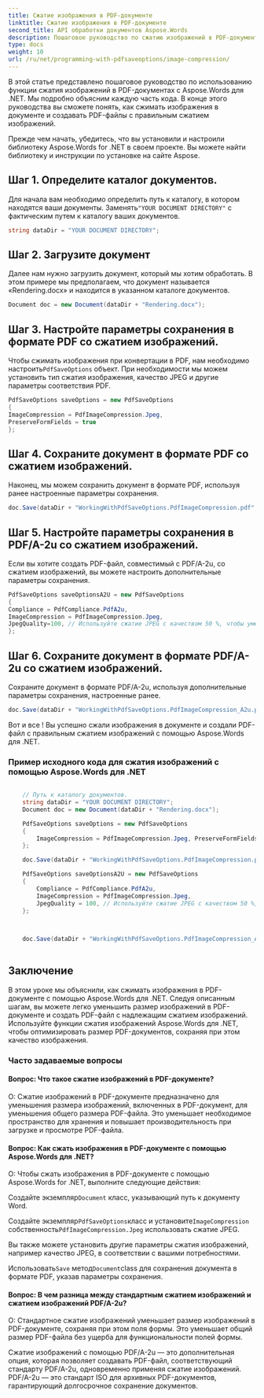 ```yaml
---
title: Сжатие изображения в PDF-документе
linktitle: Сжатие изображения в PDF-документе
second_title: API обработки документов Aspose.Words
description: Пошаговое руководство по сжатию изображений в PDF-документе с помощью Aspose.Words для .NET.
type: docs
weight: 10
url: /ru/net/programming-with-pdfsaveoptions/image-compression/
---
```


В этой статье представлено пошаговое руководство по использованию функции сжатия изображений в PDF-документах с Aspose.Words для .NET. Мы подробно объясним каждую часть кода. В конце этого руководства вы сможете понять, как сжимать изображения в документе и создавать PDF-файлы с правильным сжатием изображений.

Прежде чем начать, убедитесь, что вы установили и настроили библиотеку Aspose.Words for .NET в своем проекте. Вы можете найти библиотеку и инструкции по установке на сайте Aspose.

## Шаг 1. Определите каталог документов.

 Для начала вам необходимо определить путь к каталогу, в котором находятся ваши документы. Заменять`"YOUR DOCUMENT DIRECTORY"` с фактическим путем к каталогу ваших документов.

```csharp
string dataDir = "YOUR DOCUMENT DIRECTORY";
```

## Шаг 2. Загрузите документ

Далее нам нужно загрузить документ, который мы хотим обработать. В этом примере мы предполагаем, что документ называется «Rendering.docx» и находится в указанном каталоге документов.

```csharp
Document doc = new Document(dataDir + "Rendering.docx");
```

## Шаг 3. Настройте параметры сохранения в формате PDF со сжатием изображений.

 Чтобы сжимать изображения при конвертации в PDF, нам необходимо настроить`PdfSaveOptions` объект. При необходимости мы можем установить тип сжатия изображения, качество JPEG и другие параметры соответствия PDF.

```csharp
PdfSaveOptions saveOptions = new PdfSaveOptions
{
ImageCompression = PdfImageCompression.Jpeg,
PreserveFormFields = true
};
```

## Шаг 4. Сохраните документ в формате PDF со сжатием изображений.

Наконец, мы можем сохранить документ в формате PDF, используя ранее настроенные параметры сохранения.

```csharp
doc.Save(dataDir + "WorkingWithPdfSaveOptions.PdfImageCompression.pdf", saveOptions);
```

## Шаг 5. Настройте параметры сохранения в PDF/A-2u со сжатием изображений.

Если вы хотите создать PDF-файл, совместимый с PDF/A-2u, со сжатием изображений, вы можете настроить дополнительные параметры сохранения.

```csharp
PdfSaveOptions saveOptionsA2U = new PdfSaveOptions
{
Compliance = PdfCompliance.PdfA2u,
ImageCompression = PdfImageCompression.Jpeg,
JpegQuality=100, // Используйте сжатие JPEG с качеством 50 %, чтобы уменьшить размер файла.
};
```

## Шаг 6. Сохраните документ в формате PDF/A-2u со сжатием изображений.

Сохраните документ в формате PDF/A-2u, используя дополнительные параметры сохранения, настроенные ранее.

```csharp
doc.Save(dataDir + "WorkingWithPdfSaveOptions.PdfImageCompression_A2u.pdf", saveOptionsA2U);
```



Вот и все ! Вы успешно сжали изображения в документе и создали PDF-файл с правильным сжатием изображений с помощью Aspose.Words для .NET.

### Пример исходного кода для сжатия изображений с помощью Aspose.Words для .NET

```csharp

	// Путь к каталогу документов.
	string dataDir = "YOUR DOCUMENT DIRECTORY";
	Document doc = new Document(dataDir + "Rendering.docx");

	PdfSaveOptions saveOptions = new PdfSaveOptions
	{
		ImageCompression = PdfImageCompression.Jpeg, PreserveFormFields = true
	};

	doc.Save(dataDir + "WorkingWithPdfSaveOptions.PdfImageCompression.pdf", saveOptions);

	PdfSaveOptions saveOptionsA2U = new PdfSaveOptions
	{
		Compliance = PdfCompliance.PdfA2u,
		ImageCompression = PdfImageCompression.Jpeg,
		JpegQuality = 100, // Используйте сжатие JPEG с качеством 50 %, чтобы уменьшить размер файла.
	};

	

	doc.Save(dataDir + "WorkingWithPdfSaveOptions.PdfImageCompression_A2u.pdf", saveOptionsA2U);
	
```

## Заключение

В этом уроке мы объяснили, как сжимать изображения в PDF-документе с помощью Aspose.Words для .NET. Следуя описанным шагам, вы можете легко уменьшить размер изображений в PDF-документе и создать PDF-файл с надлежащим сжатием изображений. Используйте функции сжатия изображений Aspose.Words для .NET, чтобы оптимизировать размер PDF-документов, сохраняя при этом качество изображения.

### Часто задаваемые вопросы

#### Вопрос: Что такое сжатие изображений в PDF-документе?
О: Сжатие изображений в PDF-документе предназначено для уменьшения размера изображений, включенных в PDF-документ, для уменьшения общего размера PDF-файла. Это уменьшает необходимое пространство для хранения и повышает производительность при загрузке и просмотре PDF-файла.

#### Вопрос: Как сжать изображения в PDF-документе с помощью Aspose.Words для .NET?
О: Чтобы сжать изображения в PDF-документе с помощью Aspose.Words for .NET, выполните следующие действия:

 Создайте экземпляр`Document` класс, указывающий путь к документу Word.

 Создайте экземпляр`PdfSaveOptions`класс и установите`ImageCompression` собственность`PdfImageCompression.Jpeg` использовать сжатие JPEG.

Вы также можете установить другие параметры сжатия изображений, например качество JPEG, в соответствии с вашими потребностями.

 Использовать`Save` метод`Document`class для сохранения документа в формате PDF, указав параметры сохранения.

#### Вопрос: В чем разница между стандартным сжатием изображений и сжатием изображений PDF/A-2u?
О: Стандартное сжатие изображений уменьшает размер изображений в PDF-документе, сохраняя при этом поля формы. Это уменьшает общий размер PDF-файла без ущерба для функциональности полей формы.

Сжатие изображений с помощью PDF/A-2u — это дополнительная опция, которая позволяет создавать PDF-файл, соответствующий стандарту PDF/A-2u, одновременно применяя сжатие изображений. PDF/A-2u — это стандарт ISO для архивных PDF-документов, гарантирующий долгосрочное сохранение документов.
